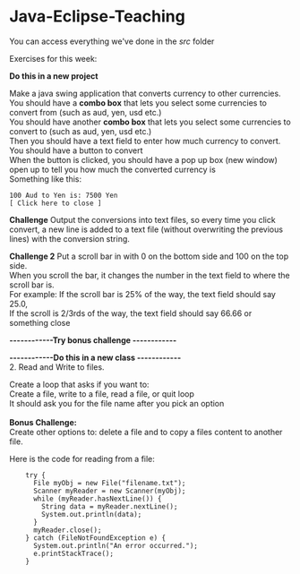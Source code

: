 ﻿# Java-Eclipse-Teaching

You can access everything we've done in the *src* folder

Exercises for this week:

**Do this in a new project**

Make a java swing application that converts currency to other currencies.<br/>
You should have a **combo box** that lets you select some currencies to convert from (such as aud, yen, usd etc.)<br/>
You should have another **combo box** that lets you select some currencies to convert to (such as aud, yen, usd etc.)<br/>
Then you should have a text field to enter how much currency to convert.<br/>
You should have a button to convert <br/>
When the button is clicked, you should have a pop up box (new window) open up to tell you how much the converted currency is<br/>
Something like this:
```
100 Aud to Yen is: 7500 Yen
[ Click here to close ]
```

**Challenge**
Output the conversions into text files, so every time you click convert, a new line is added to a text file (without overwriting the previous lines) with the conversion string.

**Challenge 2**
Put a scroll bar in with 0 on the bottom side and 100 on the top side.<br/>
When you scroll the bar, it changes the number in the text field to where the scroll bar is.<br/>
For example: If the scroll bar is 25% of the way, the text field should say 25.0,<br/>
If the scroll is 2/3rds of the way, the text field should say 66.66 or something close<br/>

**------------Try bonus challenge ------------**<br/>

**------------Do this in a new class ------------**<br/>
2. Read and Write to files.<br/>

Create a loop that asks if you want to:<br/>
Create a file, write to a file, read a file, or quit loop<br/>
It should ask you for the file name after you pick an option<br/>
<br/>
**Bonus Challenge:**<br/>
Create other options to: delete a file and to copy a files content to another file.<br/>

Here is the code for reading from a file:
```
    try {
      File myObj = new File("filename.txt");
      Scanner myReader = new Scanner(myObj);
      while (myReader.hasNextLine()) {
        String data = myReader.nextLine();
        System.out.println(data);
      }
      myReader.close();
    } catch (FileNotFoundException e) {
      System.out.println("An error occurred.");
      e.printStackTrace();
    }
```



<br/><br/>

